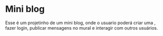 # Mini blog
 Esse é um projetinho de um mini blog, onde o usuario poderá criar uma , fazer login, publicar mensagens no mural e interagir com outros usuários.
